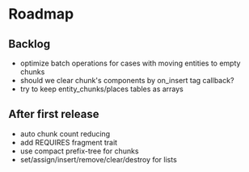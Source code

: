 # Roadmap

## Backlog

- optimize batch operations for cases with moving entities to empty chunks
- should we clear chunk's components by on_insert tag callback?
- try to keep entity_chunks/places tables as arrays

## After first release

- auto chunk count reducing
- add REQUIRES fragment trait
- use compact prefix-tree for chunks
- set/assign/insert/remove/clear/destroy for lists
